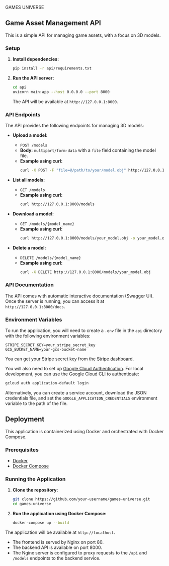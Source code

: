 GAMES UNIVERSE

## Game Asset Management API

This is a simple API for managing game assets, with a focus on 3D models.

### Setup

1.  **Install dependencies:**
    ```bash
    pip install -r api/requirements.txt
    ```

2.  **Run the API server:**
    ```bash
    cd api
    uvicorn main:app --host 0.0.0.0 --port 8000
    ```
    The API will be available at `http://127.0.0.1:8000`.

### API Endpoints

The API provides the following endpoints for managing 3D models:

*   **Upload a model:**
    *   `POST /models`
    *   **Body:** `multipart/form-data` with a `file` field containing the model file.
    *   **Example using curl:**
        ```bash
        curl -X POST -F "file=@/path/to/your/model.obj" http://127.0.0.1:8000/models
        ```

*   **List all models:**
    *   `GET /models`
    *   **Example using curl:**
        ```bash
        curl http://127.0.0.1:8000/models
        ```

*   **Download a model:**
    *   `GET /models/{model_name}`
    *   **Example using curl:**
        ```bash
        curl http://127.0.0.1:8000/models/your_model.obj -o your_model.obj
        ```

*   **Delete a model:**
    *   `DELETE /models/{model_name}`
    *   **Example using curl:**
        ```bash
        curl -X DELETE http://127.0.0.1:8000/models/your_model.obj
        ```

### API Documentation

The API comes with automatic interactive documentation (Swagger UI). Once the server is running, you can access it at `http://127.0.0.1:8000/docs`.

### Environment Variables

To run the application, you will need to create a `.env` file in the `api` directory with the following environment variables:

```
STRIPE_SECRET_KEY=your_stripe_secret_key
GCS_BUCKET_NAME=your-gcs-bucket-name
```

You can get your Stripe secret key from the [Stripe dashboard](https://dashboard.stripe.com/apikeys).

You will also need to set up [Google Cloud Authentication](https://cloud.google.com/docs/authentication/client-libraries). For local development, you can use the Google Cloud CLI to authenticate:
```bash
gcloud auth application-default login
```
Alternatively, you can create a service account, download the JSON credentials file, and set the `GOOGLE_APPLICATION_CREDENTIALS` environment variable to the path of the file.

## Deployment

This application is containerized using Docker and orchestrated with Docker Compose.

### Prerequisites

*   [Docker](https://docs.docker.com/get-docker/)
*   [Docker Compose](https://docs.docker.com/compose/install/)

### Running the Application

1.  **Clone the repository:**
    ```bash
    git clone https://github.com/your-username/games-universe.git
    cd games-universe
    ```

2.  **Run the application using Docker Compose:**
    ```bash
    docker-compose up --build
    ```

The application will be available at `http://localhost`.

*   The frontend is served by Nginx on port 80.
*   The backend API is available on port 8000.
*   The Nginx server is configured to proxy requests to the `/api` and `/models` endpoints to the backend service.
